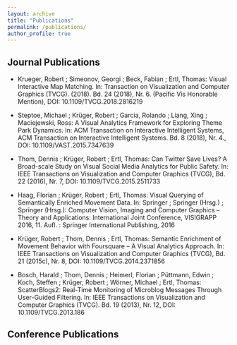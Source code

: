 ```yaml
---
layout: archive
title: "Publications"
permalink: /publications/
author_profile: true
---
```



Journal Publications
------

* <span style="width:400px">Krueger, Robert ; Simeonov, Georgi ; Beck, Fabian ; Ertl, Thomas: Visual Interactive Map Matching. In: Transaction on Visualization and Computer Graphics (TVCG). (2018). Bd. 24 (2018), Nr. 6. (Pacific Vis Honorable Mention), DOI: 10.1109/TVCG.2018.2816219 </span>

* <span style="font-size:14px;width:500px">Steptoe, Michael ; Krüger, Robert ; Garcia, Rolando ; Liang, Xing ; Maciejewski, Ross: A Visual Analytics Framework for Exploring Theme Park Dynamics. In: ACM Transaction on Interactive Intelligent Systems, ACM Transaction on Interactive Intelligent Systems. Bd. 8 (2018), Nr. 4., DOI: 10.1109/VAST.2015.7347639</span>

* <span style="font-size:14px">Thom, Dennis ; Krüger, Robert ; Ertl, Thomas: Can Twitter Save Lives? A Broad-scale Study on Visual Social Media Analytics for Public Safety. In: IEEE Transactions on Visualization and Computer Graphics (TVCG), Bd. 22 (2016), Nr. 7, DOI: 10.1109/TVCG.2015.2511733</span>

* <span style="font-size:14px">Haag, Florian ; Krüger, Robert ; Ertl, Thomas: Visual Querying of Semantically Enriched Movement Data. In: Springer ; Springer (Hrsg.) ; Springer (Hrsg.): Computer Vision, Imaging and Computer Graphics – Theory and Applications: International Joint Conference, VISIGRAPP 2016, 11. Aufl. : Springer International Publishing, 2016</span>

* <span style="font-size:14px">Krüger, Robert ; Thom, Dennis ; Ertl, Thomas: Semantic Enrichment of Movement Behavior with Foursquare – A Visual Analytics Approach. In: IEEE Transactions on Visualization and Computer Graphics (TVCG), Bd. 21 (2015c), Nr. 8, DOI: 10.1109/TVCG.2014.2371856</span>

* <span style="font-size:14px">Bosch, Harald ; Thom, Dennis ; Heimerl, Florian ; Püttmann, Edwin ; Koch, Steffen ; Krüger, Robert ; Wörner, Michael ; Ertl, Thomas: ScatterBlogs2: Real-Time Monitoring of Microblog Messages Through User-Guided Filtering. In: IEEE Transactions on Visualization and Computer Graphics (TVCG). Bd. 19 (2013), Nr. 12, DOI: 10.1109/TVCG.2013.186</span>


Conference Publications
------
